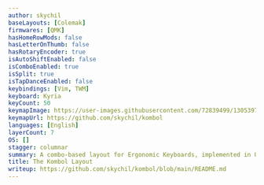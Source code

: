 ```yaml
---
author: skychil
baseLayouts: [Colemak]
firmwares: [QMK]
hasHomeRowMods: false
hasLetterOnThumb: false
hasRotaryEncoder: true
isAutoShiftEnabled: false
isComboEnabled: true
isSplit: true
isTapDanceEnabled: false
keybindings: [Vim, TWM]
keyboard: Kyria
keyCount: 50
keymapImage: https://user-images.githubusercontent.com/72839499/130539776-64c081e4-e99b-4d23-a7e8-4db67cdaea16.png
keymapUrl: https://github.com/skychil/kombol
languages: [English]
layerCount: 7
OS: []
stagger: columnar
summary: A combo-based layout for Ergonomic Keyboards, implemented in QMK 
title: The Kombol Layout
writeup: https://github.com/skychil/kombol/blob/main/README.md
---
```


